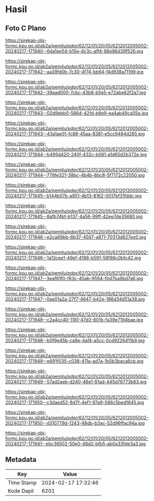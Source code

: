 # Hasil

## Foto C Plano

https://sirekap-obj-formc.kpu.go.id/ab2a/pemilu/pdpr/62/12/01/20/05/6212012005002-20240217-171940--6da1ee54-b15e-4c3c-aff4-68e86d39f526.jpg

https://sirekap-obj-formc.kpu.go.id/ab2a/pemilu/pdpr/62/12/01/20/05/6212012005002-20240217-171942--aa39fd0b-7c30-4f74-bb64-f4d938a71199.jpg

https://sirekap-obj-formc.kpu.go.id/ab2a/pemilu/pdpr/62/12/01/20/05/6212012005002-20240217-171942--39aad000-7cbc-43b8-b5e5-e72abe62f2a7.jpg

https://sirekap-obj-formc.kpu.go.id/ab2a/pemilu/pdpr/62/12/01/20/05/6212012005002-20240217-171943--02d9ebb0-5864-42fd-b8e9-ea4ab49ca55e.jpg

https://sirekap-obj-formc.kpu.go.id/ab2a/pemilu/pdpr/62/12/01/20/05/6212012005002-20240217-171943--43a1ae01-fc88-45aa-8381-e5cc9484d285.jpg

https://sirekap-obj-formc.kpu.go.id/ab2a/pemilu/pdpr/62/12/01/20/05/6212012005002-20240217-171944--b495d420-240f-432c-b061-a1d65d2b372e.jpg

https://sirekap-obj-formc.kpu.go.id/ab2a/pemilu/pdpr/62/12/01/20/05/6212012005002-20240217-171944--778fe321-38bc-4b4b-8bc8-5f7172c22050.jpg

https://sirekap-obj-formc.kpu.go.id/ab2a/pemilu/pdpr/62/12/01/20/05/6212012005002-20240217-171945--b144b07b-a851-4b13-8162-0017bf31fddc.jpg

https://sirekap-obj-formc.kpu.go.id/ab2a/pemilu/pdpr/62/12/01/20/05/6212012005002-20240217-171945--8afb74bf-b137-4a56-99ff-42ee7de35680.jpg

https://sirekap-obj-formc.kpu.go.id/ab2a/pemilu/pdpr/62/12/01/20/05/6212012005002-20240217-171946--e2ca69bb-6b37-4597-a871-70313d627ee0.jpg

https://sirekap-obj-formc.kpu.go.id/ab2a/pemilu/pdpr/62/12/01/20/05/6212012005002-20240217-171946--1a13cee1-49ef-4198-b591-58f86c0bfc42.jpg

https://sirekap-obj-formc.kpu.go.id/ab2a/pemilu/pdpr/62/12/01/20/05/6212012005002-20240217-171947--3eaf61f0-f83c-45ab-9594-fbd7ba9bd7a6.jpg

https://sirekap-obj-formc.kpu.go.id/ab2a/pemilu/pdpr/62/12/01/20/05/6212012005002-20240217-171947--0ae01a2a-27f7-4647-b42e-186d34d51a38.jpg

https://sirekap-obj-formc.kpu.go.id/ab2a/pemilu/pdpr/62/12/01/20/05/6212012005002-20240217-171948--c2a4cc40-1181-47d3-801b-fa39e7194bae.jpg

https://sirekap-obj-formc.kpu.go.id/ab2a/pemilu/pdpr/62/12/01/20/05/6212012005002-20240217-171948--b0f9e45b-ca9e-4af4-a5cc-0cd9226411b9.jpg

https://sirekap-obj-formc.kpu.go.id/ab2a/pemilu/pdpr/62/12/01/20/05/6212012005002-20240217-171949--e691f035-c038-411a-ad7a-1b5b3baca6cb.jpg

https://sirekap-obj-formc.kpu.go.id/ab2a/pemilu/pdpr/62/12/01/20/05/6212012005002-20240217-171949--57ad2aeb-d240-48e1-81ad-445d76773b83.jpg

https://sirekap-obj-formc.kpu.go.id/ab2a/pemilu/pdpr/62/12/01/20/05/6212012005002-20240217-171950--c3daed52-8d7f-4ef1-97a9-586c5bed1845.jpg

https://sirekap-obj-formc.kpu.go.id/ab2a/pemilu/pdpr/62/12/01/20/05/6212012005002-20240217-171950--d310779d-1243-48db-b3ac-52d96ffac94a.jpg

https://sirekap-obj-formc.kpu.go.id/ab2a/pemilu/pdpr/62/12/01/20/05/6212012005002-20240217-171941--ebc36502-50e0-48d2-bfb5-ab0a33fde3a3.jpg


## Metadata

| Key        | Value               |
| ---------- | ------------------- |
| Time Stamp | 2024-02-17 17:32:46 |
| Kode Dapil | 6201                |



